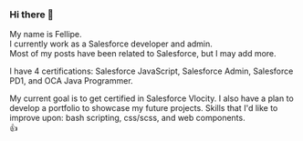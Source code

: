 ### Hi there 👋

My name is Fellipe.  
I currently work as a Salesforce developer and admin.  
Most of my posts have been related to Salesforce, but I may add more.  

I have 4 certifications: Salesforce JavaScript, Salesforce Admin,
Salesforce PD1, and OCA Java Programmer.



My current goal is to get certified in Salesforce Vlocity. I also have a plan to develop a portfolio to showcase my future projects. 
Skills that I'd like to improve upon: bash scripting, css/scss, and web components.  
:thumbsup:

<!--
**fddemora/fddemora** is a ✨ _special_ ✨ repository because its `README.md` (this file) appears on your GitHub profile.

Here are some ideas to get you started:

- 🔭 I’m currently working on ...
- 🌱 I’m currently learning ...
- 👯 I’m looking to collaborate on ...
- 🤔 I’m looking for help with ...
- 💬 Ask me about ...
- 📫 How to reach me: ...
- 😄 Pronouns: ...
- ⚡ Fun fact: ...
-->
